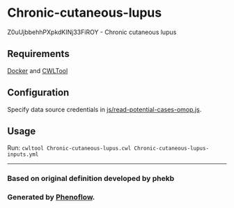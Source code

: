 # Chronic-cutaneous-lupus

Z0uUjbbehhPXpkdKINj33FiROY - Chronic cutaneous lupus

## Requirements

[Docker](https://docs.docker.com/install/) and [CWLTool](https://github.com/common-workflow-language/cwltool#install)

## Configuration

Specify data source credentials in [js/read-potential-cases-omop.js](js/read-potential-cases-omop.js).

## Usage

Run: `cwltool Chronic-cutaneous-lupus.cwl Chronic-cutaneous-lupus-inputs.yml`

***

### Based on original definition developed by phekb
### Generated by [Phenoflow](https://kclhi.org/phenoflow).
